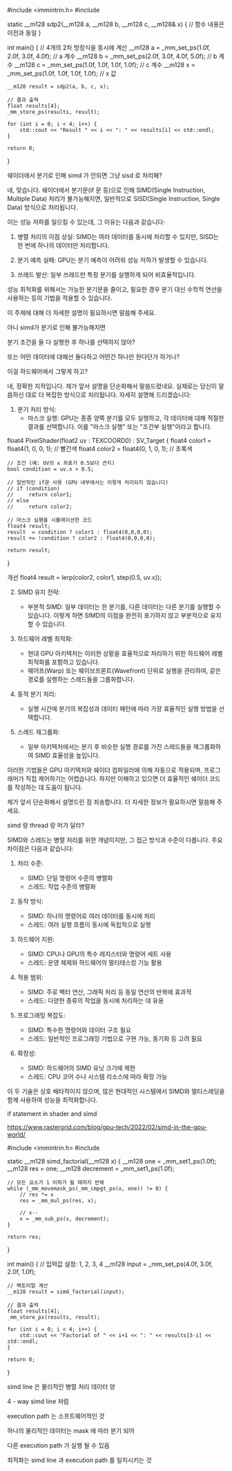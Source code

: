 #include <immintrin.h>
#include <iostream>

static __m128 sdp2(__m128 a, __m128 b, __m128 c, __m128& x)
{
    // 함수 내용은 이전과 동일
}

int main() {
    // 4개의 2차 방정식을 동시에 계산
    __m128 a = _mm_set_ps(1.0f, 2.0f, 3.0f, 4.0f);  // a 계수
    __m128 b = _mm_set_ps(2.0f, 3.0f, 4.0f, 5.0f);  // b 계수
    __m128 c = _mm_set_ps(1.0f, 1.0f, 1.0f, 1.0f);  // c 계수
    __m128 x = _mm_set_ps(1.0f, 1.0f, 1.0f, 1.0f);  // x 값

    __m128 result = sdp2(a, b, c, x);

    // 결과 출력
    float results[4];
    _mm_store_ps(results, result);

    for (int i = 0; i < 4; i++) {
        std::cout << "Result " << i << ": " << results[i] << std::endl;
    }

    return 0;
}


쉐이더에서 분기로 인해 simd 가 안되면 그냥 sisd 로 처리해?

네, 맞습니다. 쉐이더에서 분기문(if 문 등)으로 인해 SIMD(Single Instruction, Multiple Data) 처리가 불가능해지면, 일반적으로 SISD(Single Instruction, Single Data) 방식으로 처리됩니다.

이는 성능 저하를 일으킬 수 있는데, 그 이유는 다음과 같습니다:

1. 병렬 처리의 이점 상실: SIMD는 여러 데이터를 동시에 처리할 수 있지만, SISD는 한 번에 하나의 데이터만 처리합니다.

2. 분기 예측 실패: GPU는 분기 예측이 어려워 성능 저하가 발생할 수 있습니다.

3. 쓰레드 발산: 일부 쓰레드만 특정 분기를 실행하게 되어 비효율적입니다.

성능 최적화를 위해서는 가능한 분기문을 줄이고, 필요한 경우 분기 대신 수학적 연산을 사용하는 등의 기법을 적용할 수 있습니다.

이 주제에 대해 더 자세한 설명이 필요하시면 말씀해 주세요.


아니 simd가 분기로 인해 불가능해지면

분기 조건을 둘 다 실행한 후 하나를 선택하지 않아?

또는 어떤 데이터에 대해선 둘다하고 어떤건 하나만 한다던가 하거나?

이걸 하드웨어에서 그렇게 하고?


네, 정확한 지적입니다. 제가 앞서 설명을 단순화해서 말씀드렸네요. 실제로는 당신이 말씀하신 대로 더 복잡한 방식으로 처리됩니다. 자세히 설명해 드리겠습니다:

1. 분기 처리 방식:
   - 마스크 실행: GPU는 종종 양쪽 분기를 모두 실행하고, 각 데이터에 대해 적절한 결과를 선택합니다. 이를 "마스크 실행" 또는 "조건부 실행"이라고 합니다.

float4 PixelShader(float2 uv : TEXCOORD0) : SV_Target
{
    float4 color1 = float4(1, 0, 0, 1);  // 빨간색
    float4 color2 = float4(0, 1, 0, 1);  // 초록색
    
    // 조건 (예: UV의 x 좌표가 0.5보다 큰지)
    bool condition = uv.x > 0.5;
    
    // 일반적인 if문 사용 (GPU 내부에서는 이렇게 처리되지 않습니다)
    // if (condition)
    //     return color1;
    // else
    //     return color2;
    
    // 마스크 실행을 시뮬레이션한 코드
    float4 result;
    result  = condition ? color1 : float4(0,0,0,0);
    result += !condition ? color2 : float4(0,0,0,0);
    
    return result;
}   

개선
float4 result = lerp(color2, color1, step(0.5, uv.x));


2. SIMD 유지 전략:
   - 부분적 SIMD: 일부 데이터는 한 분기를, 다른 데이터는 다른 분기를 실행할 수 있습니다. 이렇게 하면 SIMD의 이점을 완전히 포기하지 않고 부분적으로 유지할 수 있습니다.

3. 하드웨어 레벨 최적화:
   - 현대 GPU 아키텍처는 이러한 상황을 효율적으로 처리하기 위한 하드웨어 레벨 최적화를 포함하고 있습니다.
   - 웨어프(Warp) 또는 웨이브프론트(Wavefront) 단위로 실행을 관리하여, 같은 경로를 실행하는 스레드들을 그룹화합니다.

4. 동적 분기 처리:
   - 실행 시간에 분기의 복잡성과 데이터 패턴에 따라 가장 효율적인 실행 방법을 선택합니다.

5. 스레드 재그룹화:
   - 일부 아키텍처에서는 분기 후 비슷한 실행 경로를 가진 스레드들을 재그룹화하여 SIMD 효율성을 높입니다.

이러한 기법들은 GPU 아키텍처와 쉐이더 컴파일러에 의해 자동으로 적용되며, 프로그래머가 직접 제어하기는 어렵습니다. 하지만 이해하고 있으면 더 효율적인 쉐이더 코드를 작성하는 데 도움이 됩니다.

제가 앞서 단순화해서 설명드린 점 죄송합니다. 더 자세한 정보가 필요하시면 말씀해 주세요.



simd 랑 thread 랑 머가 달라?

SIMD와 스레드는 병렬 처리를 위한 개념이지만, 그 접근 방식과 수준이 다릅니다. 주요 차이점은 다음과 같습니다:

1. 처리 수준:
   - SIMD: 단일 명령어 수준의 병렬화
   - 스레드: 작업 수준의 병렬화

2. 동작 방식:
   - SIMD: 하나의 명령어로 여러 데이터를 동시에 처리
   - 스레드: 여러 실행 흐름이 동시에 독립적으로 실행

3. 하드웨어 지원:
   - SIMD: CPU나 GPU의 특수 레지스터와 명령어 세트 사용
   - 스레드: 운영 체제와 하드웨어의 멀티태스킹 기능 활용

4. 적용 범위:
   - SIMD: 주로 벡터 연산, 그래픽 처리 등 동일 연산의 반복에 효과적
   - 스레드: 다양한 종류의 작업을 동시에 처리하는 데 유용

5. 프로그래밍 복잡도:
   - SIMD: 특수한 명령어와 데이터 구조 필요
   - 스레드: 일반적인 프로그래밍 기법으로 구현 가능, 동기화 등 고려 필요

6. 확장성:
   - SIMD: 하드웨어의 SIMD 유닛 크기에 제한
   - 스레드: CPU 코어 수나 시스템 리소스에 따라 확장 가능

이 두 기술은 상호 배타적이지 않으며, 많은 현대적인 시스템에서 SIMD와 멀티스레딩을 함께 사용하여 성능을 최적화합니다.


if statement in shader and simd

https://www.rastergrid.com/blog/gpu-tech/2022/02/simd-in-the-gpu-world/



#include <immintrin.h>
#include <iostream>

static __m128 simd_factorial(__m128 x) {
    __m128 one = _mm_set1_ps(1.0f);
    __m128 res = one;
    __m128 decrement = _mm_set1_ps(1.0f);
    
    // 모든 요소가 1 이하가 될 때까지 반복
    while (_mm_movemask_ps(_mm_cmpgt_ps(x, one)) != 0) {
        // res *= x
        res = _mm_mul_ps(res, x);
        
        // x--
        x = _mm_sub_ps(x, decrement);
    }
    
    return res;
}

int main() {
    // 입력값 설정: 1, 2, 3, 4
    __m128 input = _mm_set_ps(4.0f, 3.0f, 2.0f, 1.0f);
    
    // 팩토리얼 계산
    __m128 result = simd_factorial(input);
    
    // 결과 출력
    float results[4];
    _mm_store_ps(results, result);
    
    for (int i = 0; i < 4; i++) {
        std::cout << "Factorial of " << i+1 << ": " << results[3-i] << std::endl;
    }
    
    return 0;
}


simd line 은 물리적인 병렬 처리 데이터 양

4 - way simd line 처럼

execution path 는 소프트웨어적인 것

하나의 물리적인 데이터는 mask 에 따라 분기 되어 

다른 execution path 가 실행 될 수 있음

최적화는 simd line 과 execution path 를 일치시키는 것